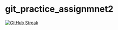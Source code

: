# git_practice_assignmnet2
[![GitHub Streak](https://github-readme-streak-stats.herokuapp.com?user=AnkitSharma745)](https://git.io/streak-stats)
